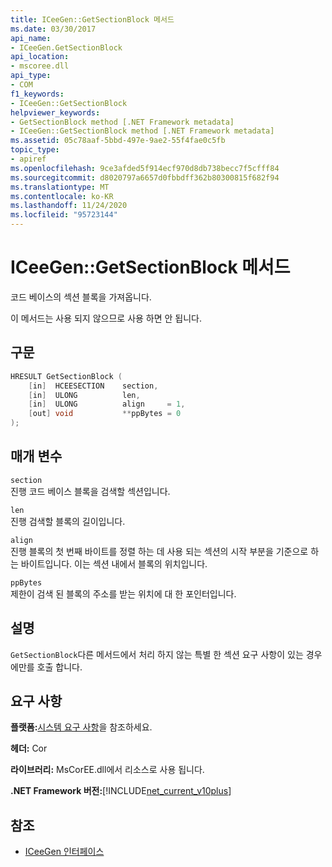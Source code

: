 ```yaml
---
title: ICeeGen::GetSectionBlock 메서드
ms.date: 03/30/2017
api_name:
- ICeeGen.GetSectionBlock
api_location:
- mscoree.dll
api_type:
- COM
f1_keywords:
- ICeeGen::GetSectionBlock
helpviewer_keywords:
- GetSectionBlock method [.NET Framework metadata]
- ICeeGen::GetSectionBlock method [.NET Framework metadata]
ms.assetid: 05c78aaf-5bbd-497e-9ae2-55f4fae0c5fb
topic_type:
- apiref
ms.openlocfilehash: 9ce3afded5f914ecf970d8db738becc7f5cfff84
ms.sourcegitcommit: d8020797a6657d0fbbdff362b80300815f682f94
ms.translationtype: MT
ms.contentlocale: ko-KR
ms.lasthandoff: 11/24/2020
ms.locfileid: "95723144"
---
```

# <a name="iceegengetsectionblock-method"></a>ICeeGen::GetSectionBlock 메서드

코드 베이스의 섹션 블록을 가져옵니다.  
  
 이 메서드는 사용 되지 않으므로 사용 하면 안 됩니다.  
  
## <a name="syntax"></a>구문  
  
```cpp  
HRESULT GetSectionBlock (  
    [in]  HCEESECTION    section,
    [in]  ULONG          len,  
    [in]  ULONG          align     = 1,  
    [out] void           **ppBytes = 0  
);
```  
  
## <a name="parameters"></a>매개 변수  

 `section`  
 진행 코드 베이스 블록을 검색할 섹션입니다.  
  
 `len`  
 진행 검색할 블록의 길이입니다.  
  
 `align`  
 진행 블록의 첫 번째 바이트를 정렬 하는 데 사용 되는 섹션의 시작 부분을 기준으로 하는 바이트입니다. 이는 섹션 내에서 블록의 위치입니다.  
  
 `ppBytes`  
 제한이 검색 된 블록의 주소를 받는 위치에 대 한 포인터입니다.  
  
## <a name="remarks"></a>설명  

 `GetSectionBlock`다른 메서드에서 처리 하지 않는 특별 한 섹션 요구 사항이 있는 경우에만를 호출 합니다.  
  
## <a name="requirements"></a>요구 사항  

 **플랫폼:**[시스템 요구 사항](../../get-started/system-requirements.md)을 참조하세요.  
  
 **헤더:** Cor  
  
 **라이브러리:** MsCorEE.dll에서 리소스로 사용 됩니다.  
  
 **.NET Framework 버전:**[!INCLUDE[net_current_v10plus](../../../../includes/net-current-v10plus-md.md)]  
  
## <a name="see-also"></a>참조

- [ICeeGen 인터페이스](iceegen-interface.md)
